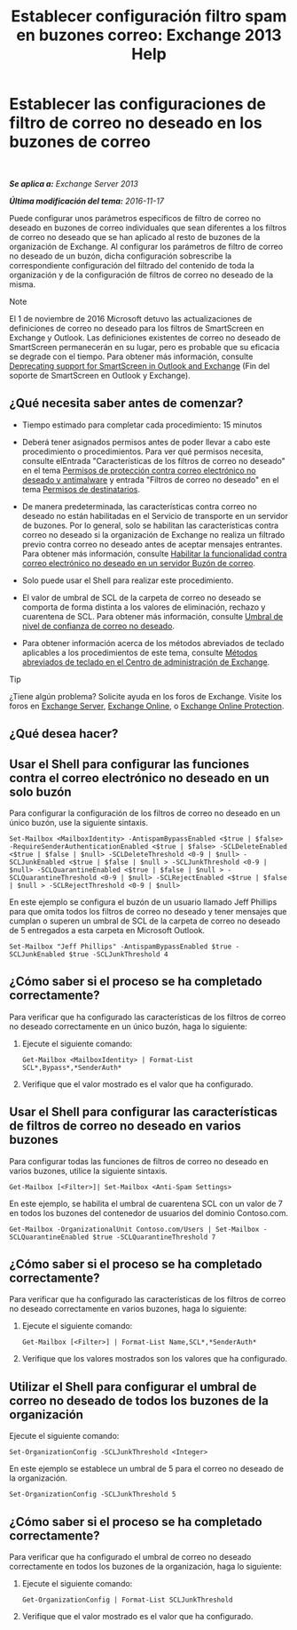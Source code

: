﻿---
title: 'Establecer configuración filtro spam en buzones correo: Exchange 2013 Help'
TOCTitle: Establecer las configuraciones de filtro de correo no deseado en los buzones de correo
ms:assetid: 868d7fd8-e817-46ba-9b67-edf2f50b9494
ms:mtpsurl: https://technet.microsoft.com/es-es/library/Bb123559(v=EXCHG.150)
ms:contentKeyID: 49895752
ms.date: 05/22/2018
mtps_version: v=EXCHG.150
ms.translationtype: MT
---

# Establecer las configuraciones de filtro de correo no deseado en los buzones de correo

 

_**Se aplica a:** Exchange Server 2013_

_**Última modificación del tema:** 2016-11-17_

Puede configurar unos parámetros específicos de filtro de correo no deseado en buzones de correo individuales que sean diferentes a los filtros de correo no deseado que se han aplicado al resto de buzones de la organización de Exchange. Al configurar los parámetros de filtro de correo no deseado de un buzón, dicha configuración sobrescribe la correspondiente configuración del filtrado del contenido de toda la organización y de la configuración de filtros de correo no deseado de la misma.


> [!NOTE]
> El 1 de noviembre de 2016 Microsoft detuvo las actualizaciones de definiciones de correo no deseado para los filtros de SmartScreen en Exchange y Outlook. Las definiciones existentes de correo no deseado de SmartScreen permanecerán en su lugar, pero es probable que su eficacia se degrade con el tiempo. Para obtener más información, consulte <A href="https://go.microsoft.com/fwlink/p/?linkid=835894">Deprecating support for SmartScreen in Outlook and Exchange</A> (Fin del soporte de SmartScreen en Outlook y Exchange).



## ¿Qué necesita saber antes de comenzar?

  - Tiempo estimado para completar cada procedimiento: 15 minutos

  - Deberá tener asignados permisos antes de poder llevar a cabo este procedimiento o procedimientos. Para ver qué permisos necesita, consulte elEntrada "Características de los filtros de correo no deseado" en el tema [Permisos de protección contra correo electrónico no deseado y antimalware](anti-spam-and-anti-malware-permissions-exchange-2013-help.md) y entrada "Filtros de correo no deseado" en el tema [Permisos de destinatarios](recipients-permissions-exchange-2013-help.md).

  - De manera predeterminada, las características contra correo no deseado no están habilitadas en el Servicio de transporte en un servidor de buzones. Por lo general, solo se habilitan las características contra correo no deseado si la organización de Exchange no realiza un filtrado previo contra correo no deseado antes de aceptar mensajes entrantes. Para obtener más información, consulte [Habilitar la funcionalidad contra correo electrónico no deseado en un servidor Buzón de correo](enable-anti-spam-functionality-on-mailbox-servers-exchange-2013-help.md).

  - Solo puede usar el Shell para realizar este procedimiento.

  - El valor de umbral de SCL de la carpeta de correo no deseado se comporta de forma distinta a los valores de eliminación, rechazo y cuarentena de SCL. Para obtener más información, consulte [Umbral de nivel de confianza de correo no deseado](spam-confidence-level-threshold-exchange-2013-help.md).

  - Para obtener información acerca de los métodos abreviados de teclado aplicables a los procedimientos de este tema, consulte [Métodos abreviados de teclado en el Centro de administración de Exchange](keyboard-shortcuts-in-the-exchange-admin-center-exchange-online-protection-help.md).


> [!TIP]
> ¿Tiene algún problema? Solicite ayuda en los foros de Exchange. Visite los foros en <A href="https://go.microsoft.com/fwlink/p/?linkid=60612">Exchange Server</A>, <A href="https://go.microsoft.com/fwlink/p/?linkid=267542">Exchange Online</A>, o <A href="https://go.microsoft.com/fwlink/p/?linkid=285351">Exchange Online Protection</A>.



## ¿Qué desea hacer?

## Usar el Shell para configurar las funciones contra el correo electrónico no deseado en un solo buzón

Para configurar la configuración de los filtros de correo no deseado en un único buzón, use la siguiente sintaxis.

    Set-Mailbox <MailboxIdentity> -AntispamBypassEnabled <$true | $false> -RequireSenderAuthenticationEnabled <$true | $false> -SCLDeleteEnabled <$true | $false | $null> -SCLDeleteThreshold <0-9 | $null> -SCLJunkEnabled <$true | $false | $null > -SCLJunkThreshold <0-9 | $null> -SCLQuarantineEnabled <$true | $false | $null > -SCLQuarantineThreshold <0-9 | $null> -SCLRejectEnabled <$true | $false | $null > -SCLRejectThreshold <0-9 | $null>

En este ejemplo se configura el buzón de un usuario llamado Jeff Phillips para que omita todos los filtros de correo no deseado y tener mensajes que cumplan o superen un umbral de SCL de la carpeta de correo no deseado de 5 entregados a esta carpeta en Microsoft Outlook.

    Set-Mailbox "Jeff Phillips" -AntispamBypassEnabled $true -SCLJunkEnabled $true -SCLJunkThreshold 4

## ¿Cómo saber si el proceso se ha completado correctamente?

Para verificar que ha configurado las características de los filtros de correo no deseado correctamente en un único buzón, haga lo siguiente:

1.  Ejecute el siguiente comando:
    
        Get-Mailbox <MailboxIdentity> | Format-List SCL*,Bypass*,*SenderAuth*

2.  Verifique que el valor mostrado es el valor que ha configurado.

## Usar el Shell para configurar las características de filtros de correo no deseado en varios buzones

Para configurar todas las funciones de filtros de correo no deseado en varios buzones, utilice la siguiente sintaxis.

    Get-Mailbox [<Filter>]| Set-Mailbox <Anti-Spam Settings>

En este ejemplo, se habilita el umbral de cuarentena SCL con un valor de 7 en todos los buzones del contenedor de usuarios del dominio Contoso.com.

    Get-Mailbox -OrganizationalUnit Contoso.com/Users | Set-Mailbox -SCLQuarantineEnabled $true -SCLQuarantineThreshold 7

## ¿Cómo saber si el proceso se ha completado correctamente?

Para verificar que ha configurado las características de los filtros de correo no deseado correctamente en varios buzones, haga lo siguiente:

1.  Ejecute el siguiente comando:
    
        Get-Mailbox [<Filter>] | Format-List Name,SCL*,*SenderAuth*

2.  Verifique que los valores mostrados son los valores que ha configurado.

## Utilizar el Shell para configurar el umbral de correo no deseado de todos los buzones de la organización

Ejecute el siguiente comando:

    Set-OrganizationConfig -SCLJunkThreshold <Integer>

En este ejemplo se establece un umbral de 5 para el correo no deseado de la organización.

    Set-OrganizationConfig -SCLJunkThreshold 5

## ¿Cómo saber si el proceso se ha completado correctamente?

Para verificar que ha configurado el umbral de correo no deseado correctamente en todos los buzones de la organización, haga lo siguiente:

1.  Ejecute el siguiente comando:
    
        Get-OrganizationConfig | Format-List SCLJunkThreshold

2.  Verifique que el valor mostrado es el valor que ha configurado.

